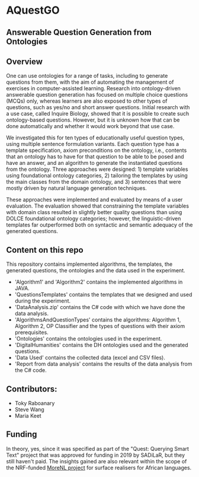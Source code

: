 # AQuestGO
## Answerable Question Generation from Ontologies 
 
 ## Overview
One can use ontologies for a range of tasks, including to generate questions from them, with the aim of automating the management of exercises in computer-assisted learning. Research into ontology-driven answerable question generation has focused on multiple choice questions (MCQs) only, whereas learners are also exposed to other types of questions, such as yes/no and short answer questions. Initial research with a use case, called Inquire Biology, showed that it is possible to create such ontology-based questions. However, but it is unknown how that can be done automatically and whether it would work beyond that use case. 

We investigated this for ten types of educationally useful question types, using multiple sentence formulation variants. Each question type has a template specification, axiom preconditions on the ontology, i.e., contents that an ontology has to have for that question to be able to be posed and have an answer, and an algorithm to generate the instantiated questions from the ontology. 
Three approaches were designed: 1) template variables using foundational ontology categories, 2) tailoring the templates by using the main classes from the domain ontology, and 3) sentences that were mostly driven by natural language generation techniques. 

These approaches were implemented and evaluated by means of a user evaluation. The evaluation showed that constraining the template variables with domain class resulted in slightly better quality questions than using DOLCE foundational ontology categories; however, the linguistic-driven templates far outperformed both on syntactic and semantic adequacy of the generated questions.

## Content on this repo

This repository contains implemented algorithms, the templates, the generated questions, the ontologies and the data used in the experiment.
- 'Algorithm1' and 'Algorithm2' contains the implemented algorithms in JAVA.
- 'QuestionsTemplates' contains the templates that we designed and used during the experiment.
- 'DataAnalysis.zip' contains the C# code with which we have done the data analysis.
- 'AlgorithmsAndQuestionTypes' contains the algorithms: Algorithm 1, Algorithm 2, OP Classifier and the types of questions with their axiom prerequisites.
- 'Ontologies' contains the ontologies used in the experiment.
- 'DigitalHumanities' contains the DH ontologies used and the generated questions.
- 'Data Used' contains the collected data (excel and CSV files).
- 'Report from data analysis' contains the results of the data analysis from the C# code.


## Contributors:
- Toky Raboanary
- Steve Wang
- Maria Keet

## Funding
In theory, yes, since it was specified as part of the "Quest: Querying Smart Text" project that was approved for funding in 2019 by SADiLaR, but they still haven't paid. The insights gained are also relevant within the scope of the NRF-funded <a href="http://www.meteck.org/MoReNL/">MoreNL project</a> for surface realisers for African languages.
